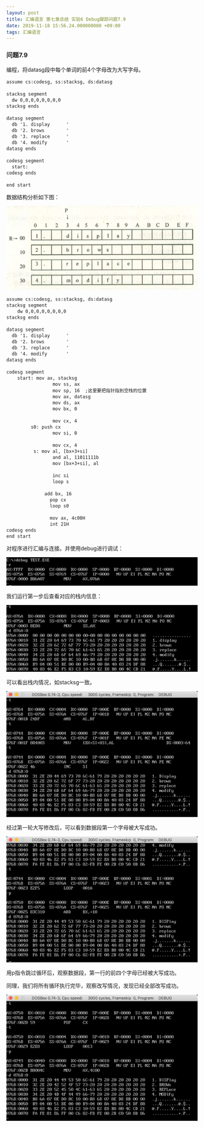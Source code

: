 ```yaml
---
layout: post
title: 汇编语言 第七章总结 实验6 Debug跟踪问题7.9
date: 2019-11-18 15:56.24.000000000 +09:00
tags: 汇编语言
---
```


### 问题7.9

编程，将datasg段中每个单词的前4个字母改为大写字母。

```x86asm
assume cs:codesg, ss:stacksg, ds:datasg

stacksg segment
  dw 0,0,0,0,0,0,0,0
stacksg ends

datasg segment
  db '1. display      '
  db '2. brows        '
  db '3. replace      '
  db '4. modify       '
datasg ends

codesg segment
  start:
codesg ends

end start
```

数据结构分析如下图：

![figure](/assets/201911/2019-11-18_16-06-11.png)

```x86asm
assume cs:codesg, ss:stacksg, ds:datasg 
stacksg segment
	dw 0,0,0,0,0,0,0,0
stacksg ends

datasg segment
  db '1. display      '
  db '2. brows        '
  db '3. replace      '
  db '4. modify       '
datasg ends

codesg segment
	start: mov ax, stacksg
				 mov ss, ax
				 mov sp, 16  ;这里要把指针指到空栈的位置
				 mov ax, datasg
				 mov ds, ax
				 mov bx, 0

				 mov cx, 4
		 s0: push cx
				 mov si, 0

				 mov cx, 4
		  s: mov al, [bx+3+si]
				 and al, 11011111b
				 mov [bx+3+si], al

				 inc si
				 loop s

			  add bx, 16
				pop cx
				loop s0
				
				mov ax, 4c00H
				int 21H
codesg ends
end start
```

对程序进行汇编与连接。并使用debug进行调试：

![figure2](/assets/201911/2019-11-18_17-07-16.png)

我们运行第一步后查看对应的栈内信息：

![figure3](/assets/201911/2019-11-18_17-10-01.png)

可以看出栈内情况，如stacksg一致。

![figure4](/assets/201911/2019-11-18_17-18-29.png)

经过第一轮大写修改后，可以看到数据段第一个字母被大写成功。

![figure5](/assets/201911/2019-11-18_17-21-10.png)

用p指令跳过循环后，观察数据段，第一行的前四个字母已经被大写成功。

同理，我们将所有循环执行完毕，观察改写情况，发现已经全部改写成功。

![figure6](/assets/201911/2019-11-18_17-24-12.png)

